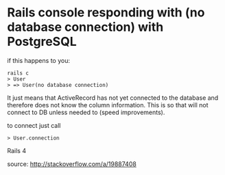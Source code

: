 # Rails console responding with (no database connection) with PostgreSQL

if this happens to you:

    rails c
    > User
    > => User(no database connection)

It just means that ActiveRecord  has not yet connected to the database and therefore does not know the column information.
This is so that will not connect to DB unless needed to (speed improvements). 

to connect just call

    > User.connection


Rails 4

source: http://stackoverflow.com/a/19887408
